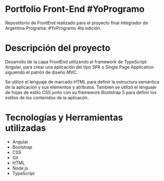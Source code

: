 #  Portfolio Front-End #YoProgramo
Repostitorio de FrontEnd realizado para el proyecto final integrador de Argentina Programa: #YoProgramo 4ta edición.

#  Descripción del proyecto
Desarrollo de la capa FrontEnd utilizando el framework de TypeScript: Angular, para crear una aplicación del tipo SPA o Single Page Application siguiendo el patrón de diseño MVC.

Se utilizó el lenguaje de marcado HTML para definir la estructura semántica de la aplicación y sus elementos y atributos. Tambien se utilizó el lenguaje de hojas de estilo CSS junto con su framework Bootstrap 5 para definir los estilos de los contenidos de la aplicacón.


#  Tecnologías y Herramientas utilizadas
* Angular
* Bootstrap
* CSS
* Git
* HTML
* Node.js
* TypeScript
